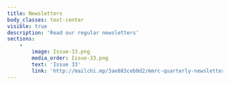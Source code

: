 ```yaml
---
title: Newsletters
body_classes: text-center
visible: true
description: 'Read our regular newsletters'
sections:
    -
        image: Issue-33.png
        media_order: Issue-33.png
        text: 'Issue 33'
        link: 'http://mailchi.mp/3ae883ceb0d2/mmrc-quarterly-newsletter-issue-33'
---
```


